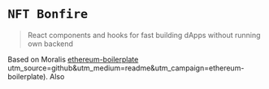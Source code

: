 # `NFT Bonfire`

> React components and hooks for fast building dApps without running own backend

Based on Moralis [ethereum-boilerplate](https://ethereum-boilerplate.github.io/ethereum-boilerplate) utm_source=github&utm_medium=readme&utm_campaign=ethereum-boilerplate). Also 
